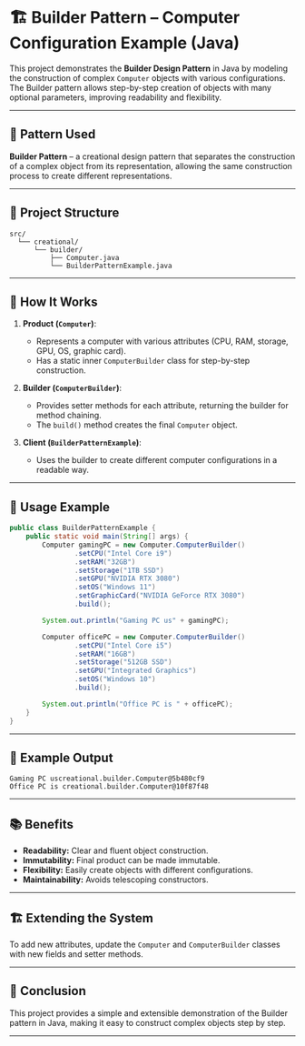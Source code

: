 # 🏗️ Builder Pattern – Computer Configuration Example (Java)

This project demonstrates the **Builder Design Pattern** in Java by modeling the construction of complex `Computer` objects with various configurations. The Builder pattern allows step-by-step creation of objects with many optional parameters, improving readability and flexibility.

---

## 🧱 Pattern Used

**Builder Pattern** – a creational design pattern that separates the construction of a complex object from its representation, allowing the same construction process to create different representations.

---

## 📂 Project Structure

<pre><code>src/
  └── creational/
      └── builder/
          ├── Computer.java
          └── BuilderPatternExample.java
</code></pre>

---

## 🔧 How It Works

1. **Product (`Computer`)**:
    - Represents a computer with various attributes (CPU, RAM, storage, GPU, OS, graphic card).
    - Has a static inner `ComputerBuilder` class for step-by-step construction.

2. **Builder (`ComputerBuilder`)**:
    - Provides setter methods for each attribute, returning the builder for method chaining.
    - The `build()` method creates the final `Computer` object.

3. **Client (`BuilderPatternExample`)**:
    - Uses the builder to create different computer configurations in a readable way.

---

## 🚀 Usage Example

```java
public class BuilderPatternExample {
    public static void main(String[] args) {
        Computer gamingPC = new Computer.ComputerBuilder()
                .setCPU("Intel Core i9")
                .setRAM("32GB")
                .setStorage("1TB SSD")
                .setGPU("NVIDIA RTX 3080")
                .setOS("Windows 11")
                .setGraphicCard("NVIDIA GeForce RTX 3080")
                .build();

        System.out.println("Gaming PC us" + gamingPC);

        Computer officePC = new Computer.ComputerBuilder()
                .setCPU("Intel Core i5")
                .setRAM("16GB")
                .setStorage("512GB SSD")
                .setGPU("Integrated Graphics")
                .setOS("Windows 10")
                .build();

        System.out.println("Office PC is " + officePC);
    }
}
```

---

## 📝 Example Output

```
Gaming PC uscreational.builder.Computer@5b480cf9
Office PC is creational.builder.Computer@10f87f48
```

---

## 📚 Benefits

- **Readability:** Clear and fluent object construction.
- **Immutability:** Final product can be made immutable.
- **Flexibility:** Easily create objects with different configurations.
- **Maintainability:** Avoids telescoping constructors.

---

## 🏗️ Extending the System

To add new attributes, update the `Computer` and `ComputerBuilder` classes with new fields and setter methods.

---

## 🏁 Conclusion

This project provides a simple and extensible demonstration of the Builder pattern in Java, making it easy to construct complex objects step by step.

---